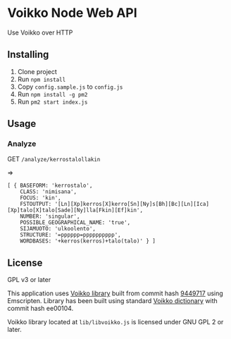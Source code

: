 # Voikko Node Web API

Use Voikko over HTTP

## Installing

1. Clone project
2. Run `npm install`
3. Copy `config.sample.js` to `config.js`
4. Run `npm install -g pm2`
5. Run `pm2 start index.js`


## Usage

### Analyze

GET `/analyze/kerrostalollakin`

=> 

```
[ { BASEFORM: 'kerrostalo',
    CLASS: 'nimisana',
    FOCUS: 'kin',
    FSTOUTPUT: '[Ln][Xp]kerros[X]kerro[Sn][Ny]s[Bh][Bc][Ln][Ica][Xp]talo[X]talo[Sade][Ny]lla[Fkin][Ef]kin',
    NUMBER: 'singular',
    POSSIBLE_GEOGRAPHICAL_NAME: 'true',
    SIJAMUOTO: 'ulkoolento',
    STRUCTURE: '=pppppp=pppppppppp',
    WORDBASES: '+kerros(kerros)+talo(talo)' } ]
```

## License

GPL v3 or later

This application uses [Voikko library](https://github.com/voikko/corevoikko) built from commit hash [9449717](https://github.com/voikko/corevoikko/commit/9449717c11ab60c0a637e7aa16ee7a9015b667d9) using Emscripten. Library has been built using standard [Voikko dictionary](https://www.puimula.org/htp/testing/voikko-snapshot-v5/) with commit hash ee00104.  

Voikko library located at `lib/libvoikko.js` is licensed under GNU GPL 2 or later.


